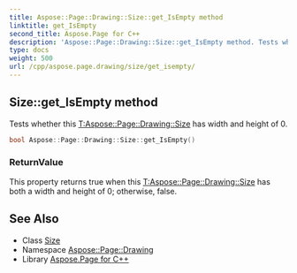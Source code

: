 ```yaml
---
title: Aspose::Page::Drawing::Size::get_IsEmpty method
linktitle: get_IsEmpty
second_title: Aspose.Page for C++
description: 'Aspose::Page::Drawing::Size::get_IsEmpty method. Tests whether this T:Aspose::Page::Drawing::Size has width and height of 0 in C++.'
type: docs
weight: 500
url: /cpp/aspose.page.drawing/size/get_isempty/
---
```

## Size::get_IsEmpty method


Tests whether this [T:Aspose::Page::Drawing::Size](../) has width and height of 0.

```cpp
bool Aspose::Page::Drawing::Size::get_IsEmpty()
```


### ReturnValue

This property returns true when this [T:Aspose::Page::Drawing::Size](../) has both a width and height of 0; otherwise, false.

## See Also

* Class [Size](../)
* Namespace [Aspose::Page::Drawing](../../)
* Library [Aspose.Page for C++](../../../)
